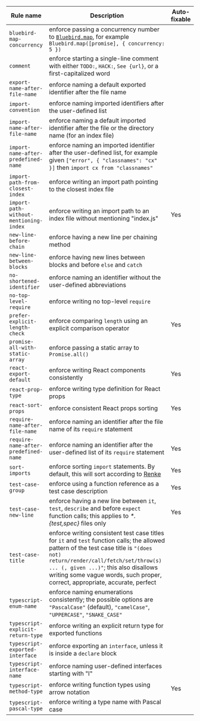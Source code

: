|Rule name|Description|Auto-fixable|
|---|---|---|
|`bluebird-map-concurrency`|enforce passing a concurrency number to [`Bluebird.map`](http://bluebirdjs.com/docs/api/promise.map.html), for example `Bluebird.map([promise], { concurrency: 5 })`||
|`comment`|enforce starting a single-line comment with either `TODO:`, `HACK:`, `See {url}`, or a first-capitalized word||
|`export-name-after-file-name`|enforce naming a default exported identifier after the file name||
|`import-convention`|enforce naming imported identifiers after the user-defined list||
|`import-name-after-file-name`|enforce naming a default imported identifier after the file or the directory name (for an index file)||
|`import-name-after-predefined-name`|enforce naming an imported identifier after the user-defined list, for example given `["error", { "classnames": "cx" }]` then `import cx from "classnames"`||
|`import-path-from-closest-index`|enforce writing an import path pointing to the closest index file||
|`import-path-without-mentioning-index`|enforce writing an import path to an index file without mentioning "index.js"|Yes|
|`new-line-before-chain`|enforce having a new line per chaining method||
|`new-line-between-blocks`|enforce having new lines between blocks and before `else` and `catch`||
|`no-shortened-identifier`|enforce naming an identifier without the user-defined abbreviations||
|`no-top-level-require`|enforce writing no top-level `require`||
|`prefer-explicit-length-check`|enforce comparing `length` using an explicit comparison operator|Yes|
|`promise-all-with-static-array`|enforce passing a static array to `Promise.all()`||
|`react-export-default`|enforce writing React components consistently|Yes|
|`react-prop-type`|enforce writing type definition for React props||
|`react-sort-props`|enforce consistent React props sorting|Yes|
|`require-name-after-file-name`|enforce naming an identifier after the file name of its `require` statement||
|`require-name-after-predefined-name`|enforce naming an identifier after the user-defined list of its `require` statement|Yes|
|`sort-imports`|enforce sorting `import` statements. By default, this will sort according to [Renke](https://github.com/renke/import-sort/tree/master/packages/import-sort-style-module)|Yes|
|`test-case-group`|enforce using a function reference as a test case description|Yes|
|`test-case-new-line`|enforce having a new line between `it`, `test`, `describe` and before `expect` function calls; this applies to _*.{test,spec}_ files only|Yes|
|`test-case-title`|enforce writing consistent test case titles for `it` and `test` function calls; the allowed pattern of the test case title is `"(does not) return/render/call/fetch/set/throw(s) ... (, given ...)"`; this also disallows writing some vague words, such proper, correct, appropriate, accurate, perfect||
|`typescript-enum-name`|enforce naming enumerations consistently; the possible options are `"PascalCase"` (default), `"camelCase"`, `"UPPERCASE"`, `"SNAKE_CASE"`||
|`typescript-explicit-return-type`|enforce writing an explicit return type for exported functions||
|`typescript-exported-interface`|enforce exporting an `interface`, unless it is inside a `declare` block||
|`typescript-interface-name`|enforce naming user-defined interfaces starting with "I"||
|`typescript-method-type`|enforce writing function types using arrow notation|Yes|
|`typescript-pascal-type`|enforce writing a type name with Pascal case||